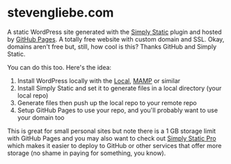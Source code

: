 # stevengliebe.com

A static WordPress site generated with the [Simply Static](https://wordpress.org/plugins/simply-static/) plugin and hosted by [GitHub Pages](https://pages.github.com/). A totally free website with custom domain and SSL. Okay, domains aren't free but, still, how cool is this? Thanks GitHub and Simply Static.

You can do this too. Here's the idea:

1. Install WordPress locally with the [Local](<https://localwp.com>), [MAMP](https://www.mamp.info/) or similar
2. Install Simply Static and set it to generate files in a local directory (your local repo)
3. Generate files then push up the local repo to your remote repo
4. Setup GitHub Pages to use your repo, and you'll probably want to use your domain too

This is great for small personal sites but note there is a 1 GB storage limit with GitHub Pages and you may also want to check out [Simply Static Pro](https://simplystatic.com) which makes it easier to deploy to GitHub or other services that offer more storage (no shame in paying for something, you know).
